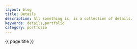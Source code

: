 ```yaml
---
layout: blog
title: Details
description: All something is, is a collection of details.
keywords: details,portfolio
category: portfolio
---
```


{{ page.title }}
